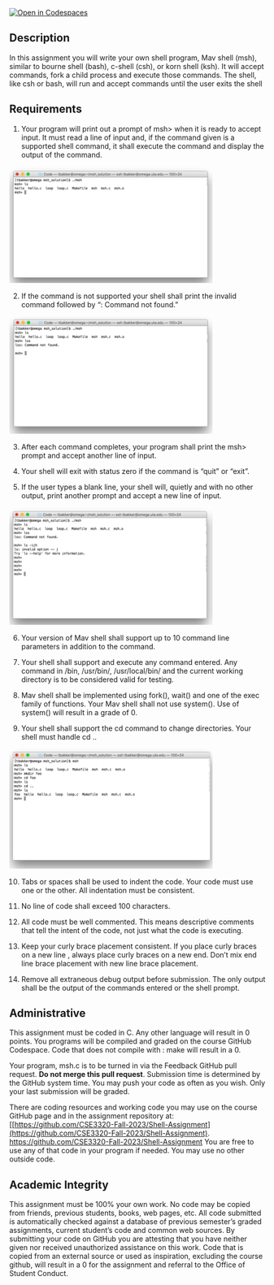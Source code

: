 [![Open in Codespaces](https://classroom.github.com/assets/launch-codespace-7f7980b617ed060a017424585567c406b6ee15c891e84e1186181d67ecf80aa0.svg)](https://classroom.github.com/open-in-codespaces?assignment_repo_id=12008734)
## Description
In this assignment you will write your own shell program, Mav shell (msh), similar to 
bourne shell (bash), c-shell (csh), or korn shell (ksh). It will accept commands, fork a child 
process and execute those commands. The shell, like csh or bash, will run and accept 
commands until the user exits the shell

## Requirements

1. Your program will print out a prompt of msh> when it is ready to 
accept input. It must read a line of input and, if the command given is a supported shell 
command, it shall execute the command and display the output of the command.

<img src="Images/prompt.png" alt="main" width="400"/>

2. If the command is not supported your shell shall print the invalid 
command followed by “: Command not found.”

<img src="Images/notfound.png" alt="main" width="400"/>

3. After each command completes, your program shall print the msh>
prompt and accept another line of input.

4. Your shell will exit with status zero if the command is “quit” or “exit”. 

5. If the user types a blank line, your shell will, quietly and with no other 
output, print another prompt and accept a new line of input.

<img src="Images/blank.png" alt="main" width="400"/>

6. Your version of Mav shell shall support up to 10 command line 
parameters in addition to the command. 

7. Your shell shall support and execute any command entered. Any 
command in /bin, /usr/bin/, /usr/local/bin/ and the current working directory 
is to be considered valid for testing.

8. Mav shell shall be implemented using fork(), wait() and one of the 
exec family of functions. Your Mav shell shall not use system(). Use of system() will result in a grade of 0.

9. Your shell shall support the cd command to change directories. Your 
shell must handle cd ..

<img src="Images/cd.png" alt="main" width="400"/>

10. Tabs or spaces shall be used to indent the code. Your code must use 
one or the other. All indentation must be consistent.

11. No line of code shall exceed 100 characters. 

12. All code must be well commented. This means descriptive comments 
that tell the intent of the code, not just what the code is executing. 

13. Keep your curly brace placement consistent. If you place curly braces 
on a new line , always place curly braces on a new end. Don’t mix end line brace 
placement with new line brace placement. 
   
14. Remove all extraneous debug output before submission. The only 
output shall be the output of the commands entered or the shell prompt. 
   
## Administrative

This assignment must be coded in C. Any other language will result in 0 points. You 
programs will be compiled and graded on the course GitHub Codespace. Code that does not compile 
with :
        make 
will result in a 0.

Your program, msh.c is to be turned in via the Feedback GitHub pull request. **Do not merge this pull request**.  Submission time is determined by 
the GitHub system time. You may push your code as often as you wish. Only your 
last submission will be graded. 

There are coding resources and working code you may use on the course GitHub page and in the assignment repository at: [[https://github.com/CSE3320-Fall-2023/Shell-Assignment](https://github.com/CSE3320-Fall-2023/Shell-Assignment). https://github.com/CSE3320-Fall-2023/Shell-Assignment You are free to use any of that code in your program if needed. You may use no other outside code.

## Academic Integrity
This assignment must be 100% your own work. No code may be copied from friends, 
previous students, books, web pages, etc. All code submitted is automatically checked 
against a database of previous semester’s graded assignments, current student’s code 
and common web sources. By submitting your code on GitHub you are attesting that 
you have neither given nor received unauthorized assistance on this work. Code that 
is copied from an external source or used as inspiration, excluding the 
course github, will result in a 0 for the assignment and referral to 
the Office of Student Conduct.
